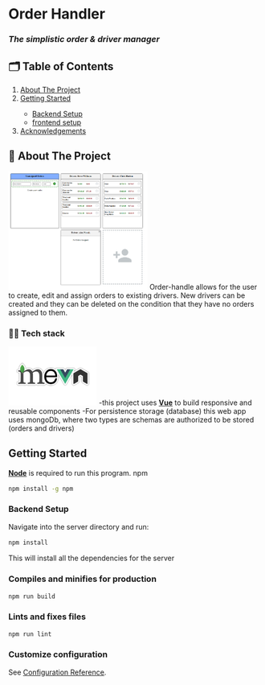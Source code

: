 # Order Handler
### _The simplistic order & driver manager_

## 🗂️ Table of Contents
<ol>
  <li><a href="#about-the-project">About The Project</a></li>
  <li><a href="#getting-started">Getting Started</a></li>
    <ul>
      <li><a href="#BackendInstallation">Backend Setup</a></li>
      <li><a href="#FrontendInstallation">frontend setup</a></li>
    </ul>
  <li><a href="#acknowledgements">Acknowledgements</a></li>
</ol>


## 📒 About The Project

<img src="./src/assets/order-handler-ui.png/" width="55%" title="hover text">
Order-handle allows for the user to create, edit and assign orders to existing drivers.
New drivers can be created and they can be deleted on the condition that they have no orders assigned to them.

### 👨‍💻 Tech stack
<img src="./src/assets/mevn-cli.jpg/" width="35%" title="hover text">
  -this project uses <a href="https://nodejs.org/en/"><b>Vue</b></a> to build responsive and reusable components
  -For persistence storage (database) this web app uses mongoDb, where two types are schemas are authorized to be stored (orders and drivers)


## Getting Started
<a href="https://vuejs.org/"><b>Node</b></a> is required to run this program.
npm
```sh
npm install -g npm
```

### Backend Setup
Navigate into the server directory and run:
```sh
npm install
```
This will install all the dependencies for the server




### Compiles and minifies for production
```
npm run build
```

### Lints and fixes files
```
npm run lint
```

### Customize configuration
See [Configuration Reference](https://cli.vuejs.org/config/).
